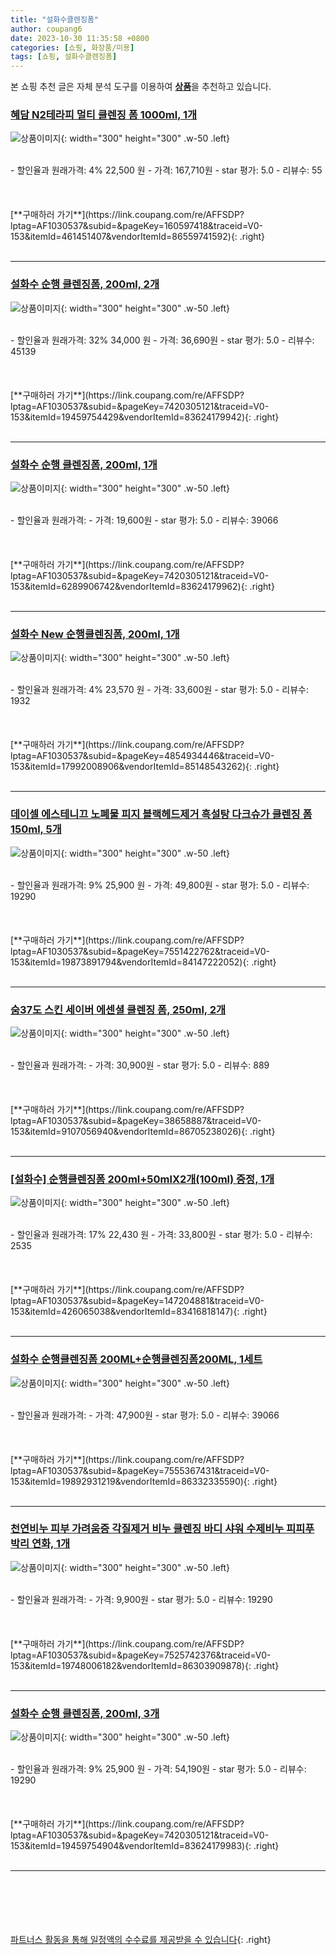 ```yaml
---
title: "설화수클렌징폼"
author: coupang6
date: 2023-10-30 11:35:58 +0800
categories: [쇼핑, 화장품/미용]
tags: [쇼핑, 설화수클렌징폼]
---
```


본 쇼핑 추천 글은 자체 분석 도구를 이용하여 [**상품**](https://link.coupang.com/a/bao1ui)을 추천하고 있습니다.

### [혜담 N2테라피 멀티 클렌징 폼 1000ml, 1개](https://link.coupang.com/re/AFFSDP?lptag=AF1030537&subid=&pageKey=160597418&traceid=V0-153&itemId=461451407&vendorItemId=86559741592)

![상품이미지](https://thumbnail8.coupangcdn.com/thumbnails/remote/230x230ex/image/vendor_inventory/0d91/442426ce300fba50c1bb939beab9b7c1a1012dc0a9a11146ba850a025074.jpg){: width="300" height="300" .w-50 .left}


<br>
- 할인율과 원래가격: 4%  22,500   원
- 가격: 167,710원
- star 평가: 5.0
- 리뷰수: 55
<br>
<br>
<br>
<br>
[**구매하러 가기**](https://link.coupang.com/re/AFFSDP?lptag=AF1030537&subid=&pageKey=160597418&traceid=V0-153&itemId=461451407&vendorItemId=86559741592){: .right}
<br>
<br>

---

### [설화수 순행 클렌징폼, 200ml, 2개](https://link.coupang.com/re/AFFSDP?lptag=AF1030537&subid=&pageKey=7420305121&traceid=V0-153&itemId=19459754429&vendorItemId=83624179942)

![상품이미지](https://thumbnail9.coupangcdn.com/thumbnails/remote/230x230ex/image/vendor_inventory/9787/8ca54dad2fdad7996daee24237379fbbd19f6a8b2dabda9dd16c4cac1dc9.jpg){: width="300" height="300" .w-50 .left}


<br>
- 할인율과 원래가격: 32%  34,000   원
- 가격: 36,690원
- star 평가: 5.0
- 리뷰수: 45139
<br>
<br>
<br>
<br>
[**구매하러 가기**](https://link.coupang.com/re/AFFSDP?lptag=AF1030537&subid=&pageKey=7420305121&traceid=V0-153&itemId=19459754429&vendorItemId=83624179942){: .right}
<br>
<br>

---

### [설화수 순행 클렌징폼, 200ml, 1개](https://link.coupang.com/re/AFFSDP?lptag=AF1030537&subid=&pageKey=7420305121&traceid=V0-153&itemId=6289906742&vendorItemId=83624179962)

![상품이미지](https://thumbnail10.coupangcdn.com/thumbnails/remote/230x230ex/image/vendor_inventory/3005/7273921684baceb8ee14d80ce94710993ade118b26907b808b2201165169.jpg){: width="300" height="300" .w-50 .left}


<br>
- 할인율과 원래가격: 
- 가격: 19,600원
- star 평가: 5.0
- 리뷰수: 39066
<br>
<br>
<br>
<br>
[**구매하러 가기**](https://link.coupang.com/re/AFFSDP?lptag=AF1030537&subid=&pageKey=7420305121&traceid=V0-153&itemId=6289906742&vendorItemId=83624179962){: .right}
<br>
<br>

---

### [설화수 New 순행클렌징폼, 200ml, 1개](https://link.coupang.com/re/AFFSDP?lptag=AF1030537&subid=&pageKey=4854934446&traceid=V0-153&itemId=17992008906&vendorItemId=85148543262)

![상품이미지](https://thumbnail10.coupangcdn.com/thumbnails/remote/230x230ex/image/retail/images/6691228629402386-6559c75d-ecaa-47f0-8bdd-3a4b13077fc5.jpg){: width="300" height="300" .w-50 .left}


<br>
- 할인율과 원래가격: 4%  23,570   원
- 가격: 33,600원
- star 평가: 5.0
- 리뷰수: 1932
<br>
<br>
<br>
<br>
[**구매하러 가기**](https://link.coupang.com/re/AFFSDP?lptag=AF1030537&subid=&pageKey=4854934446&traceid=V0-153&itemId=17992008906&vendorItemId=85148543262){: .right}
<br>
<br>

---

### [데이셀 에스테니끄 노폐물 피지 블랙헤드제거 흑설탕 다크슈가 클렌징 폼 150ml, 5개](https://link.coupang.com/re/AFFSDP?lptag=AF1030537&subid=&pageKey=7551422762&traceid=V0-153&itemId=19873891794&vendorItemId=84147222052)

![상품이미지](https://thumbnail10.coupangcdn.com/thumbnails/remote/230x230ex/image/vendor_inventory/7b10/c67141a2a35a69e7da8ea46fed0059cd4c83b77a905afa354da39e918656.jpg){: width="300" height="300" .w-50 .left}


<br>
- 할인율과 원래가격: 9%  25,900   원
- 가격: 49,800원
- star 평가: 5.0
- 리뷰수: 19290
<br>
<br>
<br>
<br>
[**구매하러 가기**](https://link.coupang.com/re/AFFSDP?lptag=AF1030537&subid=&pageKey=7551422762&traceid=V0-153&itemId=19873891794&vendorItemId=84147222052){: .right}
<br>
<br>

---

### [숨37도 스킨 세이버 에센셜 클렌징 폼, 250ml, 2개](https://link.coupang.com/re/AFFSDP?lptag=AF1030537&subid=&pageKey=38658887&traceid=V0-153&itemId=9107056940&vendorItemId=86705238026)

![상품이미지](https://thumbnail7.coupangcdn.com/thumbnails/remote/230x230ex/image/vendor_inventory/dd36/e1a30acde0b24c5e09d48f69b9ded9ce6dba91fa8e5ffc41c6f4d061d94a.jpg){: width="300" height="300" .w-50 .left}


<br>
- 할인율과 원래가격: 
- 가격: 30,900원
- star 평가: 5.0
- 리뷰수: 889
<br>
<br>
<br>
<br>
[**구매하러 가기**](https://link.coupang.com/re/AFFSDP?lptag=AF1030537&subid=&pageKey=38658887&traceid=V0-153&itemId=9107056940&vendorItemId=86705238026){: .right}
<br>
<br>

---

### [[설화수] 순행클렌징폼 200ml+50mlX2개(100ml) 증정, 1개](https://link.coupang.com/re/AFFSDP?lptag=AF1030537&subid=&pageKey=147204881&traceid=V0-153&itemId=426065038&vendorItemId=83416818147)

![상품이미지](https://thumbnail9.coupangcdn.com/thumbnails/remote/230x230ex/image/vendor_inventory/6afc/53eafcf5c28730c4dec96a136ae9fc4095be727f0f19132410e498e6961b.jpg){: width="300" height="300" .w-50 .left}


<br>
- 할인율과 원래가격: 17%  22,430   원
- 가격: 33,800원
- star 평가: 5.0
- 리뷰수: 2535
<br>
<br>
<br>
<br>
[**구매하러 가기**](https://link.coupang.com/re/AFFSDP?lptag=AF1030537&subid=&pageKey=147204881&traceid=V0-153&itemId=426065038&vendorItemId=83416818147){: .right}
<br>
<br>

---

### [설화수 순행클렌징폼 200ML+순행클렌징폼200ML, 1세트](https://link.coupang.com/re/AFFSDP?lptag=AF1030537&subid=&pageKey=7555367431&traceid=V0-153&itemId=19892931219&vendorItemId=86332335590)

![상품이미지](https://thumbnail8.coupangcdn.com/thumbnails/remote/230x230ex/image/vendor_inventory/d887/ea8a109c6c888ed092ea568d4e8a885fc8416e3ee873dd12fa83fe1f2660.png){: width="300" height="300" .w-50 .left}


<br>
- 할인율과 원래가격: 
- 가격: 47,900원
- star 평가: 5.0
- 리뷰수: 39066
<br>
<br>
<br>
<br>
[**구매하러 가기**](https://link.coupang.com/re/AFFSDP?lptag=AF1030537&subid=&pageKey=7555367431&traceid=V0-153&itemId=19892931219&vendorItemId=86332335590){: .right}
<br>
<br>

---

### [천연비누 피부 가려움증 각질제거 비누 클렌징 바디 샤워 수제비누 피피푸 박리 연화, 1개](https://link.coupang.com/re/AFFSDP?lptag=AF1030537&subid=&pageKey=7525742376&traceid=V0-153&itemId=19748006182&vendorItemId=86303909878)

![상품이미지](https://thumbnail8.coupangcdn.com/thumbnails/remote/230x230ex/image/vendor_inventory/a999/68fdf3f02ccdd1bb42b0f45999f0da424fc222de364b4335e4d3566193c1.png){: width="300" height="300" .w-50 .left}


<br>
- 할인율과 원래가격: 
- 가격: 9,900원
- star 평가: 5.0
- 리뷰수: 19290
<br>
<br>
<br>
<br>
[**구매하러 가기**](https://link.coupang.com/re/AFFSDP?lptag=AF1030537&subid=&pageKey=7525742376&traceid=V0-153&itemId=19748006182&vendorItemId=86303909878){: .right}
<br>
<br>

---

### [설화수 순행 클렌징폼, 200ml, 3개](https://link.coupang.com/re/AFFSDP?lptag=AF1030537&subid=&pageKey=7420305121&traceid=V0-153&itemId=19459754904&vendorItemId=83624179983)

![상품이미지](https://thumbnail7.coupangcdn.com/thumbnails/remote/230x230ex/image/vendor_inventory/e1a9/5e13508d358269bf32ee2b99ffe4c8f2df2839337fbc3edfe8a2af7d443a.jpg){: width="300" height="300" .w-50 .left}


<br>
- 할인율과 원래가격: 9%  25,900   원
- 가격: 54,190원
- star 평가: 5.0
- 리뷰수: 19290
<br>
<br>
<br>
<br>
[**구매하러 가기**](https://link.coupang.com/re/AFFSDP?lptag=AF1030537&subid=&pageKey=7420305121&traceid=V0-153&itemId=19459754904&vendorItemId=83624179983){: .right}
<br>
<br>

---
<br><br><br><br><br> [파트너스 활동을 통해 일정액의 수수료를 제공받을 수 있습니다](https://link.coupang.com/a/bao1ui){: .right}